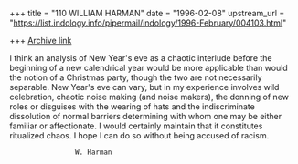 +++
title = "110 WILLIAM HARMAN"
date = "1996-02-08"
upstream_url = "https://list.indology.info/pipermail/indology/1996-February/004103.html"

+++
[Archive link](https://list.indology.info/pipermail/indology/1996-February/004103.html)


I think an analysis of New Year's eve as a chaotic interlude before the
beginning of a new calendrical year would be more applicable than would
the notion of a Christmas party, though the two are not necessarily
separable. New Year's eve can vary, but in my experience involves wild
celebration, chaotic noise making (and noise makers), the donning of
new roles or disguises with the wearing of hats and the indiscriminate
dissolution of normal barriers determining with whom one may be either
familiar or affectionate. I would certainly maintain that it constitutes
ritualized chaos. I hope I can do so without being accused of racism.

					W. Harman




